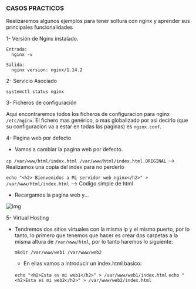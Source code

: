 ### CASOS PRACTICOS

Realizaremos algunos ejemplos para tener soltura con nginx y aprender sus principales funcionalidades

1- Versión de Nginx instalado.

    Entrada:
      nginx -v

    Salida:
      nginx version: nginx/1.14.2
    
2- Servicio Asociado

    systemctl status nginx

3- Ficheros de configuración

   Aqui encontraremos todos los ficheros de configuracion para nginx ```/etc/nginx```. El fichero mas genérico, o mas globalizado por asi decirlo (que su configuracion va a estar en todas las paginas) es ```nginx.conf```.


4- Pagina web por defecto

   - Vamos a cambiar la pagina web por defecto.
    
   ```cp /var/www/html/index.html /var/www/html/index.html.ORIGINAL``` --> Realizamos una copia del index para no perderlo
   
   ```echo "<h2> Bienvenidos a Mi servidor web nginx</h2>" > /var/www/html/index.html``` --> Codigo simple de html 
   
   - Recargamos la pagina web y...
    
   ![img](https://i.imgur.com/QWIKP7X.png)
   
   
5- Virtual Hosting
  
  - Tendremos dos sitios virtuales con la misma ip y el mismo puerto, por lo tanto, lo primero que tenemos que hacer es crear dos carpetas a la misma altura de `/var/www/html`, por lo tanto haremos lo siguiente:

    ```mkdir /var/www/web1 /var/www/web2```
 
    - En ellas vamos a introducir un index.html basico:
    
    ```echo "<h2>Esta es mi web1</h2>" > /var/www/web1/index.html```
    ```echo "<h2>Esta es mi web2</h2>" > /var/www/web2/index.html```
    
    
